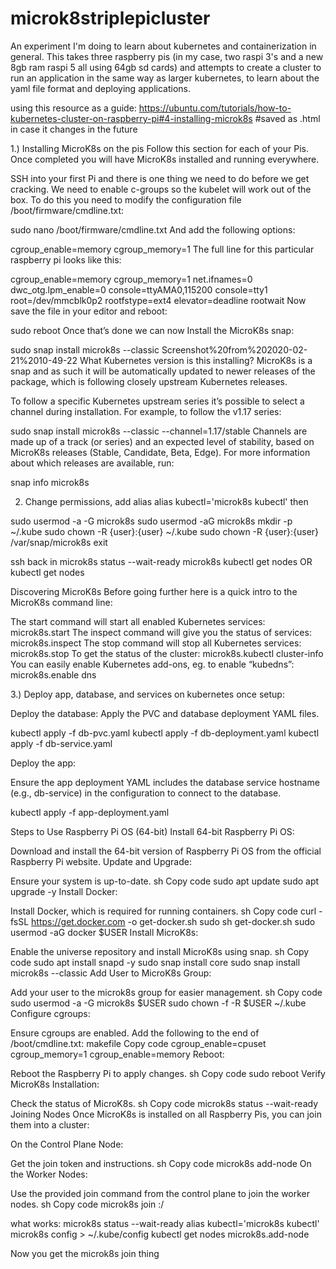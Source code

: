 # microk8striplepicluster
An experiment I'm doing to learn about kubernetes and containerization in general. This takes three raspberry pis (in my case, two raspi 3's and a new 8gb ram raspi 5 all using 64gb sd cards) and attempts to create a cluster to run an application in the same way as larger kubernetes, to learn about the yaml file format and deploying applications.

using this resource as a guide:
https://ubuntu.com/tutorials/how-to-kubernetes-cluster-on-raspberry-pi#4-installing-microk8s
#saved as .html in case it changes in the future

1.) Installing MicroK8s on the pis
Follow this section for each of your Pis. Once completed you will have MicroK8s installed and running everywhere.

SSH into your first Pi and there is one thing we need to do before we get cracking. We need to enable c-groups so the kubelet will work out of the box. To do this you need to modify the configuration file /boot/firmware/cmdline.txt:

sudo nano /boot/firmware/cmdline.txt
And add the following options:

cgroup_enable=memory cgroup_memory=1
The full line for this particular raspberry pi looks like this:

cgroup_enable=memory cgroup_memory=1 net.ifnames=0 dwc_otg.lpm_enable=0 console=ttyAMA0,115200 console=tty1 root=/dev/mmcblk0p2 rootfstype=ext4 elevator=deadline rootwait
Now save the file in your editor and reboot:

sudo reboot
Once that’s done we can now Install the MicroK8s snap:

sudo snap install microk8s --classic
Screenshot%20from%202020-02-21%2010-49-22
What Kubernetes version is this installing?
MicroK8s is a snap and as such it will be automatically updated to newer releases of the package, which is following closely upstream Kubernetes releases.

To follow a specific Kubernetes upstream series it’s possible to select a channel during installation. For example, to follow the v1.17 series:

sudo snap install microk8s --classic --channel=1.17/stable
Channels are made up of a track (or series) and an expected level of stability, based on MicroK8s releases (Stable, Candidate, Beta, Edge). For more information about which releases are available, run:

snap info microk8s


2. Change permissions, add alias
alias kubectl='microk8s kubectl'
then

sudo usermod -a -G microk8s <user>
sudo usermod -aG microk8s <user>
mkdir -p ~/.kube
sudo chown -R {user}:{user} ~/.kube
sudo chown -R {user}:{user} /var/snap/microk8s
exit

ssh back in
microk8s status --wait-ready
microk8s kubectl get nodes OR kubectl get nodes 


Discovering MicroK8s
Before going further here is a quick intro to the MicroK8s command line:

The start command will start all enabled Kubernetes services: microk8s.start
The inspect command will give you the status of services: microk8s.inspect
The stop command will stop all Kubernetes services: microk8s.stop
To get the status of the cluster: microk8s.kubectl cluster-info
You can easily enable Kubernetes add-ons, eg. to enable “kubedns”: microk8s.enable dns




3.) Deploy app, database, and services on kubernetes once setup:

Deploy the database: Apply the PVC and database deployment YAML files.

kubectl apply -f db-pvc.yaml
kubectl apply -f db-deployment.yaml
kubectl apply -f db-service.yaml

Deploy the app:

Ensure the app deployment YAML includes the database service hostname (e.g., db-service) in the configuration to connect to the database.

kubectl apply -f app-deployment.yaml





Steps to Use Raspberry Pi OS (64-bit)
Install 64-bit Raspberry Pi OS:

Download and install the 64-bit version of Raspberry Pi OS from the official Raspberry Pi website.
Update and Upgrade:

Ensure your system is up-to-date.
sh
Copy code
sudo apt update
sudo apt upgrade -y
Install Docker:

Install Docker, which is required for running containers.
sh
Copy code
curl -fsSL https://get.docker.com -o get-docker.sh
sudo sh get-docker.sh
sudo usermod -aG docker $USER
Install MicroK8s:

Enable the universe repository and install MicroK8s using snap.
sh
Copy code
sudo apt install snapd -y
sudo snap install core
sudo snap install microk8s --classic
Add User to MicroK8s Group:

Add your user to the microk8s group for easier management.
sh
Copy code
sudo usermod -a -G microk8s $USER
sudo chown -f -R $USER ~/.kube
Configure cgroups:

Ensure cgroups are enabled. Add the following to the end of /boot/cmdline.txt:
makefile
Copy code
cgroup_enable=cpuset cgroup_memory=1 cgroup_enable=memory
Reboot:

Reboot the Raspberry Pi to apply changes.
sh
Copy code
sudo reboot
Verify MicroK8s Installation:

Check the status of MicroK8s.
sh
Copy code
microk8s status --wait-ready
Joining Nodes
Once MicroK8s is installed on all Raspberry Pis, you can join them into a cluster:

On the Control Plane Node:

Get the join token and instructions.
sh
Copy code
microk8s add-node
On the Worker Nodes:

Use the provided join command from the control plane to join the worker nodes.
sh
Copy code
microk8s join <control-plane-ip>:<port>/<token>





what works:
microk8s status --wait-ready
alias kubectl='microk8s kubectl'
microk8s config > ~/.kube/config
kubectl get nodes
microk8s.add-node

Now you get the 
microk8s join <ip address> thing
